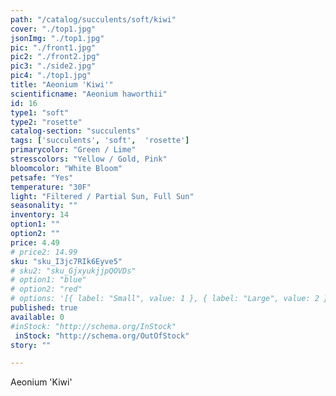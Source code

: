 ```yaml
---
path: "/catalog/succulents/soft/kiwi"
cover: "./top1.jpg"
jsonImg: "./top1.jpg"
pic: "./front1.jpg"
pic2: "./front2.jpg"
pic3: "./side2.jpg"
pic4: "./top1.jpg"
title: "Aeonium 'Kiwi'"
scientificname: "Aeonium haworthii"
id: 16
type1: "soft"
type2: "rosette"
catalog-section: "succulents"
tags: ['succulents', 'soft',  'rosette']
primarycolor: "Green / Lime"
stresscolors: "Yellow / Gold, Pink"
bloomcolor: "White Bloom"
petsafe: "Yes"
temperature: "30F"
light: "Filtered / Partial Sun, Full Sun"
seasonality: ""
inventory: 14
option1: ""
option2: ""
price: 4.49
# price2: 14.99
sku: "sku_I3jc7RIk6Eyve5"
# sku2: "sku_GjxyukjjpQOVDs"
# option1: "blue"
# option2: "red"
# options: '[{ label: "Small", value: 1 }, { label: "Large", value: 2 }]'
published: true
available: 0
#inStock: "http://schema.org/InStock"
 inStock: "http://schema.org/OutOfStock"
story: ""

---
```


Aeonium 'Kiwi'